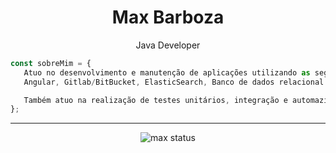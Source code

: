 <div align="center">

# Max Barboza
Java Developer

</div>

```javascript
const sobreMim = {
   Atuo no desenvolvimento e manutenção de aplicações utilizando as seguintes tecnologias: Java com Spring Boot, 
   Angular, Gitlab/BitBucket, ElasticSearch, Banco de dados relacional e não relacional, Jenkins/SonarQube entre outras.

   Também atuo na realização de testes unitários, integração e automazidados entre outras diversas funções.
};

```
---
<div align="center">


![max status](https://github-readme-stats.vercel.app/api?username=maxbarboz&&theme=dark&show_show_icons=true)

</div>
